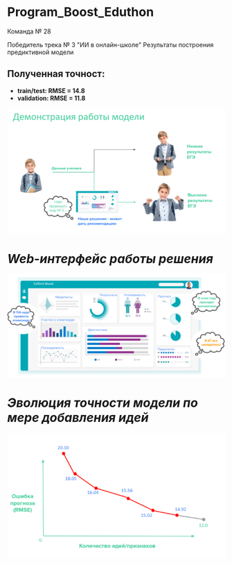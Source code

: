 # Program_Boost_Eduthon 
Команда № 28

Победитель трека № 3 "ИИ в онлайн-школе"
Результаты построения предиктивной модели



## Полученная точност: 
* **train/test: RMSE = 14.8**
* **validation: RMSE = 11.8**


![](Images/Working_show.PNG)


# *Web-интерфейс работы решения*

![](Images/Dash_board_web.PNG)


# *Эволюция точности модели по мере добавления идей*

![](Images/RMSE_plot.PNG)
